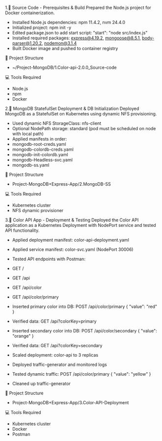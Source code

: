 1.🧱 Source Code - Prerequisites & Build
Prepared the Node.js project for Docker containerization.
- Installed Node.js dependencies: npm 11.4.2, nvm 24.4.0
- Initialized project: npm init -y
- Edited package.json to add start script: "start": "node src/index.js"
- Installed required packages: express@4.19.2, mongoose@8.5.1, body-parser@1.20.2, nodemon@3.1.4
- Built Docker image and pushed to container registry

📁 Project Structure
- ~/Project-MongoDB/1.Color-api-2.0.0_Source-code

💻 Tools Required
- Node.js
- npm
- Docker


2.🧱 MongoDB StatefulSet Deployment & DB Initialization
Deployed MongoDB as a StatefulSet on Kubernetes using dynamic NFS provisioning.

- Used dynamic NFS StorageClass: nfs-client
- Optional NodePath storage: standard (pod must be scheduled on node with local path)
- Applied manifests in order:
- mongodb-root-creds.yaml
- mongodb-colordb-creds.yaml
- mongodb-init-colordb.yaml
- mongodb-Headless-svc.yaml
- mongodb-ss.yaml

📁 Project Structure
- Project-MongoDB+Express-App/2.MongoDB-SS

💻 Tools Required
- Kubernetes cluster
- NFS dynamic provisioner


3.🧱 Color API App - Deployment & Testing
Deployed the Color API application as a Kubernetes Deployment with NodePort service and tested API functionality.

- Applied deployment manifest: color-api-deployment.yaml
- Applied service manifest: color-svc.yaml (NodePort 30006)
- Tested API endpoints with Postman:
- GET /
- GET /api
- GET /api/color
- GET /api/color/primary
- Inserted primary color into DB: POST /api/color/primary { "value": "red" }
- Verified data: GET /api?colorKey=primary
- Inserted secondary color into DB: POST /api/color/secondary { "value": "orange" }
- Verified data: GET /api?colorKey=secondary

- Scaled deployment: color-api to 3 replicas
- Deployed traffic-generator and monitored logs
- Tested dynamic traffic: POST /api/color/primary { "value": "yellow" }
- Cleaned up traffic-generator

📁 Project Structure
- Project-MongoDB+Express-App/3.Color-API-Deployment

💻 Tools Required
- Kubernetes cluster
- Docker
- Postman
